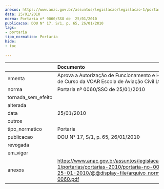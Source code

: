 ```yaml
---
anexos: https://www.anac.gov.br/assuntos/legislacao/legislacao-1/portarias/portarias-2010/portaria-no-0060-sso-de-25-01-2010/@@display-file/arquivo_norma/PA2010-0060.pdf
data: 25/01/2010
norma: Portaria nº 0060/SSO de  25/01/2010
publicacao: DOU N° 17, S/1, p. 65, 26/01/2010
tags:
- portaria
tipo_normatico: Portaria
hide: 
- toc 
 
---
```


|                    | Documento                                                                                                                                                         |
|:-------------------|:------------------------------------------------------------------------------------------------------------------------------------------------------------------|
| ementa             | Aprova a Autorização de Funcionamento e Homologação de Curso da VOAR Escola de Aviação Civil Ltda.                                                                |
| norma              | Portaria nº 0060/SSO de  25/01/2010                                                                                                                               |
| tornada_sem_efeito |                                                                                                                                                                   |
| alterada           |                                                                                                                                                                   |
| data               | 25/01/2010                                                                                                                                                        |
| outros             |                                                                                                                                                                   |
| tipo_normatico     | Portaria                                                                                                                                                          |
| publicacao         | DOU N° 17, S/1, p. 65, 26/01/2010                                                                                                                                 |
| revogada           |                                                                                                                                                                   |
| em_vigor           |                                                                                                                                                                   |
| anexos             | https://www.anac.gov.br/assuntos/legislacao/legislacao-1/portarias/portarias-2010/portaria-no-0060-sso-de-25-01-2010/@@display-file/arquivo_norma/PA2010-0060.pdf |